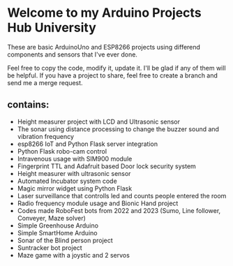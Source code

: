 # Welcome to my Arduino Projects Hub University

These are basic ArduinoUno and ESP8266 projects using differend components and sensors that I've ever done.

Feel free to copy the code, modify it, update it. I'll be glad if any of them will be helpful.
If you have a project to share, feel free to create a branch and send me a merge request.

## contains:

- Height measurer project with LCD and Ultrasonic sensor
- The sonar using distance processing to change the buzzer sound and vibration frequency
- esp8266 IoT and Python Flask server integration
- Python Flask robo-cam control
- Intravenous usage with SIM900 module
- Fingerprint TTL and Adafruit based Door lock security system
- Height measurer with ultrasonic sensor
- Automated Incubator system code
- Magic mirror widget using Python Flask
- Laser surveillance that controlls led and counts people entered the room
- Radio frequency module usage and Bionic Hand project
- Codes made RoboFest bots from 2022 and 2023 (Sumo, Line follower, Conveyer, Maze solver)
- Simple Greenhouse Arduino
- Simple SmartHome Arduino
- Sonar of the Blind person project
- Suntracker bot project
- Maze game with a joystic and 2 servos
